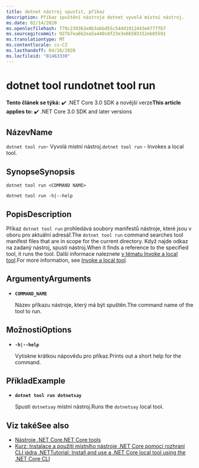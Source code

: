 ```yaml
---
title: dotnet nástroj spustit, příkaz
description: Příkaz spuštění nástroje dotnet vyvolá místní nástroj.
ms.date: 02/14/2020
ms.openlocfilehash: f79c239363e8b3abbd55c54dd1912443e6777fb7
ms.sourcegitcommit: 927b7ea6b2ea5a440c8f23e3e66503152eb85591
ms.translationtype: MT
ms.contentlocale: cs-CZ
ms.lasthandoff: 04/16/2020
ms.locfileid: "81463330"
---
```

# <a name="dotnet-tool-run"></a><span data-ttu-id="3d998-103">dotnet tool run</span><span class="sxs-lookup"><span data-stu-id="3d998-103">dotnet tool run</span></span>

<span data-ttu-id="3d998-104">**Tento článek se týká:** ✔️ .NET Core 3.0 SDK a novější verze</span><span class="sxs-lookup"><span data-stu-id="3d998-104">**This article applies to:** ✔️ .NET Core 3.0 SDK and later versions</span></span>

## <a name="name"></a><span data-ttu-id="3d998-105">Název</span><span class="sxs-lookup"><span data-stu-id="3d998-105">Name</span></span>

<span data-ttu-id="3d998-106">`dotnet tool run`- Vyvolá místní nástroj.</span><span class="sxs-lookup"><span data-stu-id="3d998-106">`dotnet tool run` - Invokes a local tool.</span></span>

## <a name="synopsis"></a><span data-ttu-id="3d998-107">Synopse</span><span class="sxs-lookup"><span data-stu-id="3d998-107">Synopsis</span></span>

```dotnetcli
dotnet tool run <COMMAND NAME>

dotnet tool run -h|--help
```

## <a name="description"></a><span data-ttu-id="3d998-108">Popis</span><span class="sxs-lookup"><span data-stu-id="3d998-108">Description</span></span>

<span data-ttu-id="3d998-109">Příkaz `dotnet tool run` prohledává soubory manifestů nástroje, které jsou v oboru pro aktuální adresář.</span><span class="sxs-lookup"><span data-stu-id="3d998-109">The `dotnet tool run` command searches tool manifest files that are in scope for the current directory.</span></span> <span data-ttu-id="3d998-110">Když najde odkaz na zadaný nástroj, spustí nástroj.</span><span class="sxs-lookup"><span data-stu-id="3d998-110">When it finds a reference to the specified tool, it runs the tool.</span></span> <span data-ttu-id="3d998-111">Další informace naleznete [v tématu Invoke a local tool](global-tools.md#invoke-a-local-tool).</span><span class="sxs-lookup"><span data-stu-id="3d998-111">For more information, see [Invoke a local tool](global-tools.md#invoke-a-local-tool).</span></span>

## <a name="arguments"></a><span data-ttu-id="3d998-112">Argumenty</span><span class="sxs-lookup"><span data-stu-id="3d998-112">Arguments</span></span>

- **`COMMAND_NAME`**

  <span data-ttu-id="3d998-113">Název příkazu nástroje, který má být spuštěn.</span><span class="sxs-lookup"><span data-stu-id="3d998-113">The command name of the tool to run.</span></span>

## <a name="options"></a><span data-ttu-id="3d998-114">Možnosti</span><span class="sxs-lookup"><span data-stu-id="3d998-114">Options</span></span>

- **`-h|--help`**

  <span data-ttu-id="3d998-115">Vytiskne krátkou nápovědu pro příkaz.</span><span class="sxs-lookup"><span data-stu-id="3d998-115">Prints out a short help for the command.</span></span>

## <a name="example"></a><span data-ttu-id="3d998-116">Příklad</span><span class="sxs-lookup"><span data-stu-id="3d998-116">Example</span></span>

- **`dotnet tool run dotnetsay`**

  <span data-ttu-id="3d998-117">Spustí `dotnetsay` místní nástroj.</span><span class="sxs-lookup"><span data-stu-id="3d998-117">Runs the `dotnetsay` local tool.</span></span>

## <a name="see-also"></a><span data-ttu-id="3d998-118">Viz také</span><span class="sxs-lookup"><span data-stu-id="3d998-118">See also</span></span>

- [<span data-ttu-id="3d998-119">Nástroje .NET Core</span><span class="sxs-lookup"><span data-stu-id="3d998-119">.NET Core tools</span></span>](global-tools.md)
- [<span data-ttu-id="3d998-120">Kurz: Instalace a použití místního nástroje .NET Core pomocí rozhraní CLI jádra .NET</span><span class="sxs-lookup"><span data-stu-id="3d998-120">Tutorial: Install and use a .NET Core local tool using the .NET Core CLI</span></span>](local-tools-how-to-use.md)
